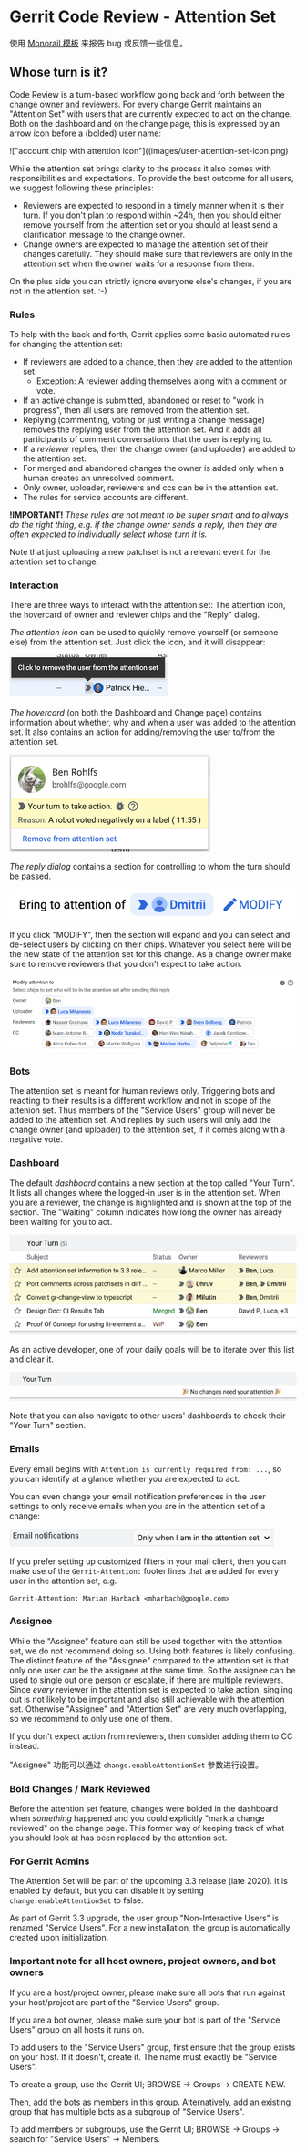 # Gerrit Code Review - Attention Set

使用 [Monorail 模板](https://bugs.chromium.org/p/gerrit/issues/entry?template=Attention+Set) 来报告 bug 或反馈一些信息。

## Whose turn is it?

Code Review is a turn-based workflow going back and forth between the change
owner and reviewers. For every change Gerrit maintains an "Attention Set" with
users that are currently expected to act on the change. Both on the dashboard
and on the change page, this is expressed by an arrow icon before a (bolded)
user name:

!["account chip with attention icon"]((images/user-attention-set-icon.png)

While the attention set brings clarity to the process it also comes with
responsibilities and expectations. To provide the best outcome for all users, we
suggest following these principles:

* Reviewers are expected to respond in a timely manner when it is their turn. If
  you don't plan to respond within ~24h, then you should either remove yourself
  from the attention set or you should at least send a clarification message to
  the change owner.
* Change owners are expected to manage the attention set of their changes
  carefully. They should make sure that reviewers are only in the attention set
  when the owner waits for a response from them.

On the plus side you can strictly ignore everyone else's changes, if you are not
in the attention set. :-)

### Rules

To help with the back and forth, Gerrit applies some basic automated rules for
changing the attention set:

* If reviewers are added to a change, then they are added to the attention set.
  * Exception: A reviewer adding themselves along with a comment or vote.
* If an active change is submitted, abandoned or reset to "work in progress",
  then all users are removed from the attention set.
* Replying (commenting, voting or just writing a change message) removes the
  replying user from the attention set. And it adds all participants of comment
  conversations that the user is replying to.
* If a *reviewer* replies, then the change owner (and uploader) are added to the
  attention set.
* For merged and abandoned changes the owner is added only when a human creates
  an unresolved comment.
* Only owner, uploader, reviewers and ccs can be in the attention set.
* The rules for service accounts are different.

**!IMPORTANT!** 
*These rules are not meant to be super smart and to always do the right thing, e.g. if the change owner sends a reply, then they are often expected to individually select whose turn it is.*

Note that just uploading a new patchset is not a relevant event for the
attention set to change.

### Interaction

There are three ways to interact with the attention set: The attention icon,
the hovercard of owner and reviewer chips and the "Reply" dialog.

*The attention icon* can be used to quickly remove yourself (or someone else)
from the attention set. Just click the icon, and it will disappear:

!["attention set icon with tooltip"](images/user-attention-set-icon-click.png)

*The hovercard* (on both the Dashboard and Change page) contains information
about whether, why and when a user was added to the attention set. It also
contains an action for adding/removing the user to/from the attention set.

!["user hovercard with info and action"](images/user-attention-set-hovercard.png)

*The reply dialog* contains a section for controlling to whom the turn should be
passed.

!["reply dialog section for modifying"](images/user-attention-set-reply-modify.png)

If you click "MODIFY", then the section will
expand and you can select and de-select users by clicking on their chips.
Whatever you select here will be the new state of the attention set for this
change. As a change owner make sure to remove reviewers that you don't expect to
take action.

!["reply dialog section for selecting users"](images/user-attention-set-reply-select.png)

### Bots

The attention set is meant for human reviews only. Triggering bots and reacting
to their results is a different workflow and not in scope of the attenion set.
Thus members of the "Service Users" group will never be added to the
attention set. And replies by such users will only add the change owner (and
uploader) to the attention set, if it comes along with a negative vote.

### Dashboard

The default *dashboard* contains a new section at the top called "Your Turn". It
lists all changes where the logged-in user is in the attention set. When you are
a reviewer, the change is highlighted and is shown at the top of the section.
The "Waiting" column indicates how long the owner has already been waiting for
you to act.

!["dashboard with Your Turn section"](images/user-attention-set-dashboard.png)

As an active developer, one of your daily goals will be to iterate over this
list and clear it.

!["dashboard with empty Your Turn section"](images/user-attention-set-dashboard-empty.png)

Note that you can also navigate to other users' dashboards to check their
"Your Turn" section.

### Emails

Every email begins with `Attention is currently required from: ...`, so you can
identify at a glance whether you are expected to act.

You can even change your email notification preferences in the user settings to
only receive emails when you are in the attention set of a change:

!["user preference for email notifications"](images/user-attention-set-user-prefs.png)

If you prefer setting up customized filters in your mail client, then you can
make use of the `Gerrit-Attention:` footer lines that are added for every user
in the attention set, e.g.

```
Gerrit-Attention: Marian Harbach <mharbach@google.com>
```

### Assignee

While the "Assignee" feature can still be used together with the attention set,
we do not recommend doing so. Using both features is likely confusing. The
distinct feature of the "Assignee" compared to the attention set is that only
one user can be the assignee at the same time. So the assignee can be used to
single out one person or escalate, if there are multiple reviewers. Since
*every* reviewer in the attention set is expected to take action, singling out
is not likely to be important and also still achievable with the attention set.
Otherwise "Assignee" and "Attention Set" are very much overlapping, so we
recommend to only use one of them.

If you don't expect action from reviewers, then consider adding them to CC
instead.

"Assignee" 功能可以通过 `change.enableAttentionSet` 参数进行设置。 

### Bold Changes / Mark Reviewed

Before the attention set feature, changes were bolded in the dashboard when
*something* happened and you could explicitly "mark a change reviewed" on the
change page. This former way of keeping track of what you should look at has
been replaced by the attention set.

### For Gerrit Admins

The Attention Set will be part of the upcoming 3.3 release (late 2020). It
is enabled by default, but you can disable it by setting
`change.enableAttentionSet` to false.

As part of Gerrit 3.3 upgrade, the user group "Non-Interactive Users" is
renamed "Service Users". For a new installation, the group is automatically
created upon initialization.

### Important note for all host owners, project owners, and bot owners

If you are a host/project owner, please make sure all bots that run against your
host/project are part of the "Service Users" group.

If you are a bot owner, please make sure your bot is part of the "Service Users"
group on all hosts it runs on.

To add users to the "Service Users" group, first ensure that the group exists on
your host. If it doesn't, create it. The name must exactly be "Service Users".

To create a group, use the Gerrit UI; BROWSE -> Groups -> CREATE NEW.

Then, add the bots as members in this group. Alternatively, add an existing
group that has multiple bots as a subgroup of "Service Users".

To add members or subgroups, use the Gerrit UI; BROWSE -> Groups ->
search for "Service Users" -> Members.


